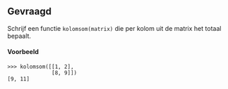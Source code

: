 ## Gevraagd
Schrijf een functie `kolomsom(matrix)` die per kolom uit de matrix het totaal bepaalt.

#### Voorbeeld

```
>>> kolomsom([[1, 2],
              [8, 9]])
[9, 11]
```